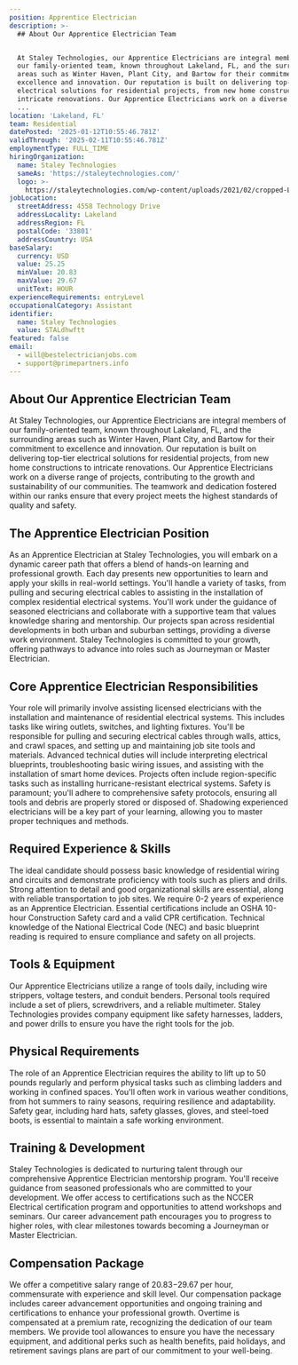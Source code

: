 ```yaml
---
position: Apprentice Electrician
description: >-
  ## About Our Apprentice Electrician Team


  At Staley Technologies, our Apprentice Electricians are integral members of
  our family-oriented team, known throughout Lakeland, FL, and the surrounding
  areas such as Winter Haven, Plant City, and Bartow for their commitment to
  excellence and innovation. Our reputation is built on delivering top-tier
  electrical solutions for residential projects, from new home constructions to
  intricate renovations. Our Apprentice Electricians work on a diverse range of
  ...
location: 'Lakeland, FL'
team: Residential
datePosted: '2025-01-12T10:55:46.781Z'
validThrough: '2025-02-11T10:55:46.781Z'
employmentType: FULL_TIME
hiringOrganization:
  name: Staley Technologies
  sameAs: 'https://staleytechnologies.com/'
  logo: >-
    https://staleytechnologies.com/wp-content/uploads/2021/02/cropped-Logo_StaleyTechnologies.png
jobLocation:
  streetAddress: 4558 Technology Drive
  addressLocality: Lakeland
  addressRegion: FL
  postalCode: '33801'
  addressCountry: USA
baseSalary:
  currency: USD
  value: 25.25
  minValue: 20.83
  maxValue: 29.67
  unitText: HOUR
experienceRequirements: entryLevel
occupationalCategory: Assistant
identifier:
  name: Staley Technologies
  value: STALdhwftt
featured: false
email:
  - will@bestelectricianjobs.com
  - support@primepartners.info
---
```




## About Our Apprentice Electrician Team

At Staley Technologies, our Apprentice Electricians are integral members of our family-oriented team, known throughout Lakeland, FL, and the surrounding areas such as Winter Haven, Plant City, and Bartow for their commitment to excellence and innovation. Our reputation is built on delivering top-tier electrical solutions for residential projects, from new home constructions to intricate renovations. Our Apprentice Electricians work on a diverse range of projects, contributing to the growth and sustainability of our communities. The teamwork and dedication fostered within our ranks ensure that every project meets the highest standards of quality and safety.

## The Apprentice Electrician Position

As an Apprentice Electrician at Staley Technologies, you will embark on a dynamic career path that offers a blend of hands-on learning and professional growth. Each day presents new opportunities to learn and apply your skills in real-world settings. You'll handle a variety of tasks, from pulling and securing electrical cables to assisting in the installation of complex residential electrical systems. You'll work under the guidance of seasoned electricians and collaborate with a supportive team that values knowledge sharing and mentorship. Our projects span across residential developments in both urban and suburban settings, providing a diverse work environment. Staley Technologies is committed to your growth, offering pathways to advance into roles such as Journeyman or Master Electrician.

## Core Apprentice Electrician Responsibilities

Your role will primarily involve assisting licensed electricians with the installation and maintenance of residential electrical systems. This includes tasks like wiring outlets, switches, and lighting fixtures. You'll be responsible for pulling and securing electrical cables through walls, attics, and crawl spaces, and setting up and maintaining job site tools and materials. Advanced technical duties will include interpreting electrical blueprints, troubleshooting basic wiring issues, and assisting with the installation of smart home devices. Projects often include region-specific tasks such as installing hurricane-resistant electrical systems. Safety is paramount; you'll adhere to comprehensive safety protocols, ensuring all tools and debris are properly stored or disposed of. Shadowing experienced electricians will be a key part of your learning, allowing you to master proper techniques and methods.

## Required Experience & Skills

The ideal candidate should possess basic knowledge of residential wiring and circuits and demonstrate proficiency with tools such as pliers and drills. Strong attention to detail and good organizational skills are essential, along with reliable transportation to job sites. We require 0-2 years of experience as an Apprentice Electrician. Essential certifications include an OSHA 10-hour Construction Safety card and a valid CPR certification. Technical knowledge of the National Electrical Code (NEC) and basic blueprint reading is required to ensure compliance and safety on all projects.

## Tools & Equipment

Our Apprentice Electricians utilize a range of tools daily, including wire strippers, voltage testers, and conduit benders. Personal tools required include a set of pliers, screwdrivers, and a reliable multimeter. Staley Technologies provides company equipment like safety harnesses, ladders, and power drills to ensure you have the right tools for the job.

## Physical Requirements

The role of an Apprentice Electrician requires the ability to lift up to 50 pounds regularly and perform physical tasks such as climbing ladders and working in confined spaces. You'll often work in various weather conditions, from hot summers to rainy seasons, requiring resilience and adaptability. Safety gear, including hard hats, safety glasses, gloves, and steel-toed boots, is essential to maintain a safe working environment.

## Training & Development

Staley Technologies is dedicated to nurturing talent through our comprehensive Apprentice Electrician mentorship program. You'll receive guidance from seasoned professionals who are committed to your development. We offer access to certifications such as the NCCER Electrical certification program and opportunities to attend workshops and seminars. Our career advancement path encourages you to progress to higher roles, with clear milestones towards becoming a Journeyman or Master Electrician.

## Compensation Package

We offer a competitive salary range of $20.83-$29.67 per hour, commensurate with experience and skill level. Our compensation package includes career advancement opportunities and ongoing training and certifications to enhance your professional growth. Overtime is compensated at a premium rate, recognizing the dedication of our team members. We provide tool allowances to ensure you have the necessary equipment, and additional perks such as health benefits, paid holidays, and retirement savings plans are part of our commitment to your well-being.